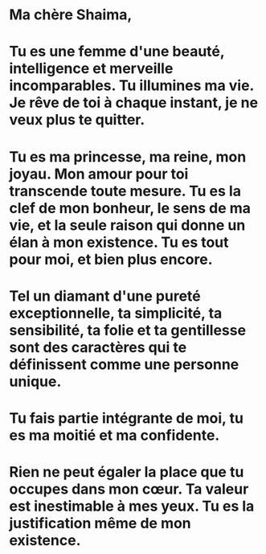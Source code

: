 # Ma chère Shaima,
# Tu es une femme d'une beauté, intelligence et merveille incomparables. Tu illumines ma vie. Je rêve de toi à chaque instant, je ne veux plus te quitter.
# Tu es ma princesse, ma reine, mon joyau. Mon amour pour toi transcende toute mesure. Tu es la clef de mon bonheur, le sens de ma vie, et la seule raison qui donne un élan à mon existence. Tu es tout pour moi, et bien plus encore.
# Tel un diamant d'une pureté exceptionnelle, ta simplicité, ta sensibilité, ta folie et ta gentillesse sont des caractères qui te définissent comme une personne unique.
# Tu fais partie intégrante de moi, tu es ma moitié et ma confidente.
# Rien ne peut égaler la place que tu occupes dans mon cœur. Ta valeur est inestimable à mes yeux. Tu es la justification même de mon existence.